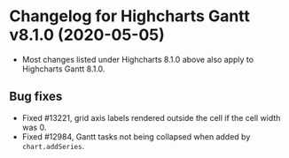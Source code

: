 # Changelog for Highcharts Gantt v8.1.0 (2020-05-05)

- Most changes listed under Highcharts 8.1.0 above also apply to Highcharts Gantt 8.1.0.

## Bug fixes
- Fixed #13221, grid axis labels rendered outside the cell if the cell width was 0.
- Fixed #12984, Gantt tasks not being collapsed when added by `chart.addSeries`.

